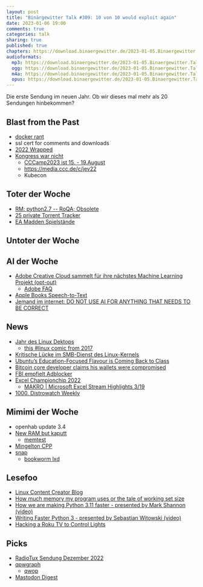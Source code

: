 ```yaml
---
layout: post
title: "Binärgewitter Talk #309: 10 von 10 would exploit again"
date: 2023-01-06 19:00
comments: true
categories: talk
sharing: true
published: true
chapters: https://download.binaergewitter.de/2023-01-05.Binaergewitter.Talk.309.chapters.txt
audioformats:
  mp3: https://download.binaergewitter.de/2023-01-05.Binaergewitter.Talk.309.mp3
  ogg: https://download.binaergewitter.de/2023-01-05.Binaergewitter.Talk.309.ogg
  m4a: https://download.binaergewitter.de/2023-01-05.Binaergewitter.Talk.309.m4a
  opus: https://download.binaergewitter.de/2023-01-05.Binaergewitter.Talk.309.opus
---
```

Die erste Sendung im neuen Jahr. Ob wir dieses mal mehr als 20 Sendungen hinbekommen?


## Blast from the Past
- [docker rant]( https://mastodon.social/@tuxflo@chaos.social/109553013796027398 )
- ssl cert for comments and downloads
- [2022 Wrapped]( https://github.com/Binaergewitter/stats/blob/main/2022-Wrapped.ipynb )
- [Kongress war nicht]( https://www.ccc.de/en/updates/2022/no-congress-2022 )
  - [CCCamp2023 ist 15. - 19.August]( https://web.archive.org/web/20221019131910/https://www.ccc.de/en/updates/2022/no-congress-2022 )
  - https://media.ccc.de/c/jev22
  - Kubecon

## Toter der Woche
- [RM: python2.7 -- RoQA; Obsolete]( https://bugs.debian.org/cgi-bin/bugreport.cgi?bug=1027108 )
- [25 private Torrent Tracker]( https://torrentfreak.com/25-private-torrent-trackers-went-down-after-brein-identified-scripter-230105/ ) 
- [EA Madden Spielstände]( https://arstechnica.com/gaming/2023/01/ea-says-it-cant-help-most-players-affected-by-madden-save-file-corruption/ )

## Untoter der Woche

## AI der Woche
- [Adobe Creative Cloud sammelt für ihre nächstes Machine Learning Projekt (opt-out)]( https://twitter.com/FurphyRL/status/1610727035134935052 )
  - [Adobe FAQ]( https://helpx.adobe.com/manage-account/using/machine-learning-faq.html )
- [Apple Books Speech-to-Text]( https://apple.slashdot.org/story/23/01/05/1439236/apple-books-quietly-launches-ai-narrated-audiobooks )
- [Jemand im internet: DO NOT USE AI FOR ANYTHING THAT NEEDS TO BE CORRECT]( https://twitter.com/ESYudkowsky/status/1610807602522525696 )

## News
- [Jahr des Linux Dektops]( https://www.justingarrison.com/blog/year-of-linux-desktop/ )
  * [this #linux comic from 2017]( https://twitter.com/nixcraft/status/1609500622193315840 )
- [Kritische Lücke im SMB-Dienst des Linux-Kernels]( https://www.golem.de/news/ksmbd-kritische-luecke-im-smb-dienst-des-linux-kernel-2212-170747.html )
- [Ubuntu’s Education-Focused Flavour is Coming Back to Class](https://www.omgubuntu.co.uk/2023/01/edubuntu-flavour-revival)
- [Bitcoin core developer claims his wallets were compromised]( https://web3isgoinggreat.com/?id=bitcoin-core-developer-claims-wallets-were-compromised )
- [FBI empfielt Adblocker]( https://techcrunch.com/2022/12/22/fbi-ad-blocker/ )
- [Excel Championchip 2022]( https://www.theatlantic.com/technology/archive/2022/12/world-cup-microsoft-excel/672320/ )
  * [MAKRO | Microsoft Excel Stream Highlights 3/19]( https://www.youtube.com/watch?v=xubbVvKbUfY )
- [1000. Distrowatch Weekly]( https://distrowatch.com/weekly-mobile.php?issue=20230102 )


## Mimimi der Woche
- openhab update 3.4
- [New RAM but kaputt]( https://mastodon.social/@l33tname/109609281511361715 )
  * [memtest]( https://www.memtest.org/ )
- [Mingelton CPP](https://l33tsource.com/blog/2022/12/26/Mingelton-cpp/)
- [snap]( https://discuss.linuxcontainers.org/t/preseed-stdin-handling/16062 )
  * [bookworm lxd]( https://packages.debian.org/bookworm/lxd )

## Lesefoo
- [Linux Content Creator Blog]( https://linux-content.org/ )
- [How much memory my program uses or the tale of working set size]( https://biriukov.dev/docs/page-cache/7-how-much-memory-my-program-uses-or-the-tale-of-working-set-size/ )
- [How we are making Python 3.11 faster - presented by Mark Shannon (video)]( https://www.youtube.com/watch?v=xKk7IXm0XO0 )
- [Writing Faster Python 3 - presented by Sebastian Witowski (video)]( https://www.youtube.com/watch?v=6P68IBou_cg )
- [Hacking a Roku TV to Control Lights]( https://blog.ammaraskar.com/roku-tv-philips-hues/ )

## Picks
- [RadioTux Sendung Dezember 2022]( https://www.radiotux.de/index.php?/archives/8085-RadioTux-Sendung-Dezember-2022.html )
- [qpwgraph]( https://mastodon.social/@kunsi@chaos.social/109590791582207916 )
  - [qwop]( http://www.foddy.net/Athletics.html )
- [Mastodon Digest]( https://github.com/hodgesmr/mastodon_digest )

